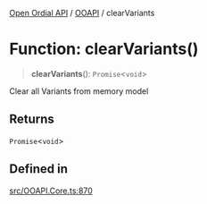 [Open Ordial API](../../README.md) / [OOAPI](../README.md) / clearVariants

# Function: clearVariants()

> **clearVariants**(): `Promise`\<`void`\>

Clear all Variants from memory model

## Returns

`Promise`\<`void`\>

## Defined in

[src/OOAPI.Core.ts:870](https://github.com/open-ordinal/open-ordinal-api/blob/e5d3b68402ab6ae1542219b48b6d5e3ee2104984/src/OOAPI.Core.ts#L870)
